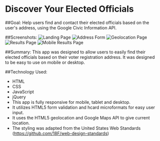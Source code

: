 # Discover Your Elected Officials


##Goal:
Help users find and contact their elected officials based on the user's address, using the Google Civic Information API.


##Screenshots:
![Landing Page](https://github.com/bvellek/elected-officials-app/blob/master/img/screenshots/landing-page.png?raw=true)
![Address Form](https://github.com/bvellek/elected-officials-app/blob/master/img/screenshots/address-form.png?raw=true)
![Geolocation Page](https://github.com/bvellek/elected-officials-app/blob/master/img/screenshots/geolocation-loading-page.png?raw=true)
![Results Page](https://github.com/bvellek/elected-officials-app/blob/master/img/screenshots/results-page.png?raw=true)
![Mobile Results Page](https://github.com/bvellek/elected-officials-app/blob/master/img/screenshots/mobile-view.png?raw=true)


##Summary:
This app was designed to allow users to easily find their elected officials based on their voter registration address. It was designed to be easy to use on mobile or desktop.

##Technology Used:
 - HTML
 - CSS
 - JavaScript
 - jQuery
 - This app is fully responsive for mobile, tablet and desktop.
 - It utilizes HTML5 form validation and hcard microformats for easy user input.
 - It uses the HTML5 geolocation and Google Maps API to give current location.
 - The styling was adapted from the United States Web Standards (https://github.com/18F/web-design-standards)
